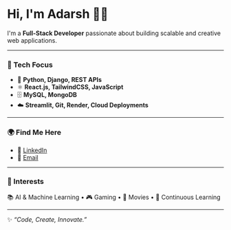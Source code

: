 # Hi, I'm Adarsh 👋✨  


I'm a **Full-Stack Developer** passionate about building scalable and creative web applications.  

---

### 🔧 Tech Focus  
- 🐍 **Python, Django, REST APIs**  
- ⚛️ **React.js, TailwindCSS, JavaScript**  
- 🗄️ **MySQL, MongoDB**  
- ☁️ **Streamlit, Git, Render, Cloud Deployments**  

---

### 🌍 Find Me Here  
- 💼 [LinkedIn](https://www.linkedin.com/in/your-linkedin)  
- 📧 [Email](mailto:your-email@gmail.com)  

---

### 🎯 Interests  
📚 AI & Machine Learning • 🎮 Gaming • 🎥 Movies • 🌱 Continuous Learning  

---

✨ *“Code, Create, Innovate.”*  
